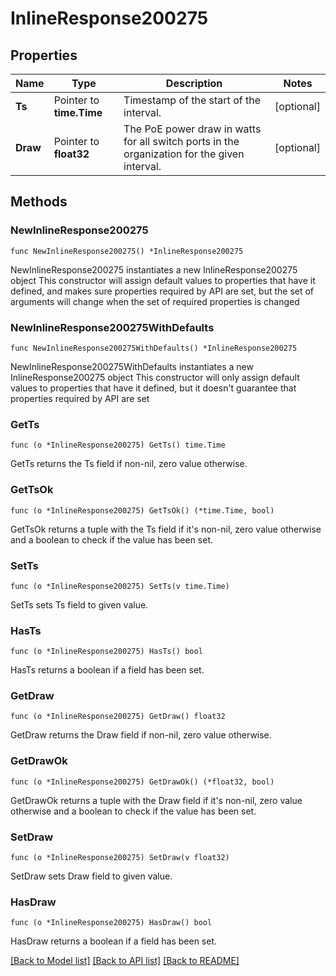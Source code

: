 # InlineResponse200275

## Properties

Name | Type | Description | Notes
------------ | ------------- | ------------- | -------------
**Ts** | Pointer to **time.Time** | Timestamp of the start of the interval. | [optional] 
**Draw** | Pointer to **float32** | The PoE power draw in watts for all switch ports in the organization for the given interval. | [optional] 

## Methods

### NewInlineResponse200275

`func NewInlineResponse200275() *InlineResponse200275`

NewInlineResponse200275 instantiates a new InlineResponse200275 object
This constructor will assign default values to properties that have it defined,
and makes sure properties required by API are set, but the set of arguments
will change when the set of required properties is changed

### NewInlineResponse200275WithDefaults

`func NewInlineResponse200275WithDefaults() *InlineResponse200275`

NewInlineResponse200275WithDefaults instantiates a new InlineResponse200275 object
This constructor will only assign default values to properties that have it defined,
but it doesn't guarantee that properties required by API are set

### GetTs

`func (o *InlineResponse200275) GetTs() time.Time`

GetTs returns the Ts field if non-nil, zero value otherwise.

### GetTsOk

`func (o *InlineResponse200275) GetTsOk() (*time.Time, bool)`

GetTsOk returns a tuple with the Ts field if it's non-nil, zero value otherwise
and a boolean to check if the value has been set.

### SetTs

`func (o *InlineResponse200275) SetTs(v time.Time)`

SetTs sets Ts field to given value.

### HasTs

`func (o *InlineResponse200275) HasTs() bool`

HasTs returns a boolean if a field has been set.

### GetDraw

`func (o *InlineResponse200275) GetDraw() float32`

GetDraw returns the Draw field if non-nil, zero value otherwise.

### GetDrawOk

`func (o *InlineResponse200275) GetDrawOk() (*float32, bool)`

GetDrawOk returns a tuple with the Draw field if it's non-nil, zero value otherwise
and a boolean to check if the value has been set.

### SetDraw

`func (o *InlineResponse200275) SetDraw(v float32)`

SetDraw sets Draw field to given value.

### HasDraw

`func (o *InlineResponse200275) HasDraw() bool`

HasDraw returns a boolean if a field has been set.


[[Back to Model list]](../README.md#documentation-for-models) [[Back to API list]](../README.md#documentation-for-api-endpoints) [[Back to README]](../README.md)


